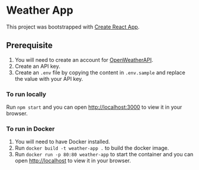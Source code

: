 # Weather App

This project was bootstrapped with [Create React App](https://github.com/facebook/create-react-app).


## Prerequisite
1. You will need to create an account for [OpenWeatherAPI](https://openweathermap.org/api).
2. Create an API key.
3. Create an `.env` file by copying the content in `.env.sample` and replace the value with your API key.


### To run locally
Run `npm start` and you can open [http://localhost:3000](http://localhost:3000) to view it in your browser.


### To run in Docker
1. You will need to have Docker installed.
2. Run `docker build -t weather-app .` to build the docker image.
3. Run `docker run -p 80:80 weather-app` to start the container and you can open [http://localhost](http://localhost) to view it in your browser.